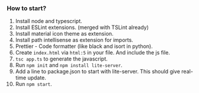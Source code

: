 ### How to start?
1. Install node and typescript.
2. Install ESLint extensions. (merged with TSLint already)
3. Install material icon theme as extension. 
4. Install path intellisense as extension for imports. 
5. Prettier - Code formatter (like black and isort in python). 
6. Create `index.html` via `html:5` in your file. And include the js file.
7. `tsc app.ts` to generate the javascript.
8. Run `npm init` and `npm install lite-server`. 
9. Add a line to package.json to start with lite-server. This should give real-time update.
10. Run `npm start`.
